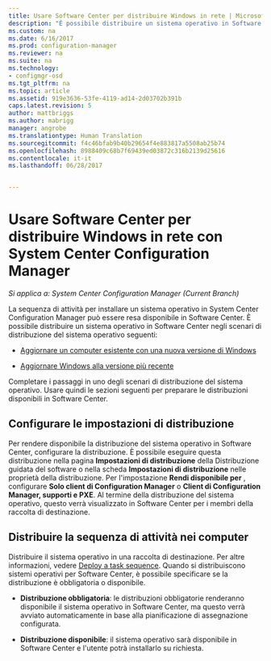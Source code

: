 ```yaml
---
title: Usare Software Center per distribuire Windows in rete | Microsoft Docs
description: "È possibile distribuire un sistema operativo in Software Center per aggiornare un computer esistente con una nuova versione di Windows o eseguire l'aggiornamento di Windows alla versione più recente."
ms.custom: na
ms.date: 6/16/2017
ms.prod: configuration-manager
ms.reviewer: na
ms.suite: na
ms.technology:
- configmgr-osd
ms.tgt_pltfrm: na
ms.topic: article
ms.assetid: 919e3636-53fe-4119-ad14-2d03702b391b
caps.latest.revision: 5
author: mattbriggs
ms.author: mabrigg
manager: angrobe
ms.translationtype: Human Translation
ms.sourcegitcommit: f4c46bfab9b40b29654f4e883817a5508ab25b74
ms.openlocfilehash: 8988409c68b7f69439ed03872c316b2139d25616
ms.contentlocale: it-it
ms.lasthandoff: 06/28/2017


---
```

# <a name="use-software-center-to-deploy-windows-over-the-network-with-system-center-configuration-manager"></a>Usare Software Center per distribuire Windows in rete con System Center Configuration Manager

*Si applica a: System Center Configuration Manager (Current Branch)*

La sequenza di attività per installare un sistema operativo in System Center Configuration Manager può essere resa disponibile in Software Center. È possibile distribuire un sistema operativo in Software Center negli scenari di distribuzione del sistema operativo seguenti:

-   [Aggiornare un computer esistente con una nuova versione di Windows](refresh-an-existing-computer-with-a-new-version-of-windows.md)

-   [Aggiornare Windows alla versione più recente](upgrade-windows-to-the-latest-version.md)

Completare i passaggi in uno degli scenari di distribuzione del sistema operativo. Usare quindi le sezioni seguenti per preparare le distribuzioni disponibili in Software Center.

## <a name="configure-deployment-settings"></a>Configurare le impostazioni di distribuzione  
Per rendere disponibile la distribuzione del sistema operativo in Software Center, configurare la distribuzione. È possibile eseguire questa distribuzione nella pagina **Impostazioni di distribuzione** della Distribuzione guidata del software o nella scheda **Impostazioni di distribuzione** nelle proprietà della distribuzione. Per l'impostazione **Rendi disponibile per** , configurare **Solo client di Configuration Manager** o **Client di Configuration Manager, supporti e PXE**. Al termine della distribuzione del sistema operativo, questo verrà visualizzato in Software Center per i membri della raccolta di destinazione.

##  <a name="BKMK_Deploy"></a> Distribuire la sequenza di attività nei computer  
Distribuire il sistema operativo in una raccolta di destinazione. Per altre informazioni, vedere [Deploy a task sequence](manage-task-sequences-to-automate-tasks.md#BKMK_DeployTS). Quando si distribuiscono sistemi operativi per Software Center, è possibile specificare se la distribuzione è obbligatoria o disponibile.

-   **Distribuzione obbligatoria**: le distribuzioni obbligatorie renderanno disponibile il sistema operativo in Software Center, ma questo verrà avviato automaticamente in base alla pianificazione di assegnazione configurata.

-   **Distribuzione disponibile**: il sistema operativo sarà disponibile in Software Center e l'utente potrà installarlo su richiesta.

